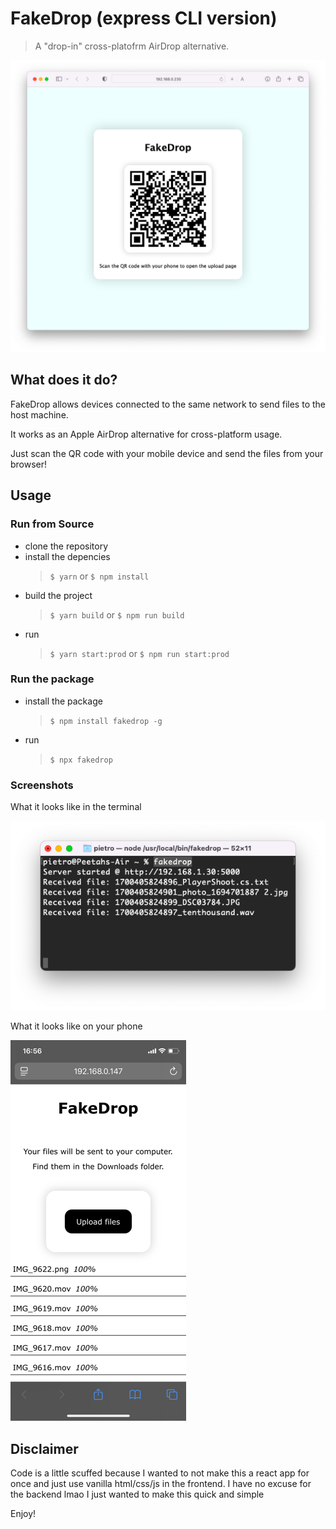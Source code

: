 # FakeDrop (express CLI version)

> A "drop-in" cross-platofrm AirDrop alternative.

![Screenshot Page](./.github/screenshots/index.png)

## What does it do?

FakeDrop allows devices connected to the same network to send files to the host machine.

It works as an Apple AirDrop alternative for cross-platform usage.

Just scan the QR code with your mobile device and send the files from your browser!

## Usage

### Run from Source

- clone the repository
- install the depencies
  > `$ yarn` or `$ npm install`
- build the project
  > `$ yarn build` or `$ npm run build`
- run
  > `$ yarn start:prod` or `$ npm run start:prod`

### Run the package

- install the package
  > `$ npm install fakedrop -g`
- run
  > `$ npx fakedrop`

### Screenshots

What it looks like in the terminal

![Screenshot Terminal](./.github/screenshots/terminal.png)

What it looks like on your phone

![Screenshot Phone](./.github/screenshots/phonesmall.png)

## Disclaimer

Code is a little scuffed because I wanted to not make this a react app for once and just use vanilla html/css/js in the frontend.
I have no excuse for the backend lmao I just wanted to make this quick and simple

Enjoy!
